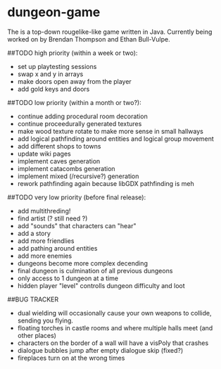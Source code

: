 # dungeon-game
The is a top-down rougelike-like game written in Java. Currently being worked on by Brendan Thompson and Ethan  Bull-Vulpe.

##TODO high priority (within a week or two):
* set up playtesting sessions
* swap x and y in arrays
* make doors open away from the player
* add gold keys and doors

##TODO low priority (within a month or two?):
* continue adding procedural room decoration
* continue proceedurally generated textures
* make wood texture rotate to make more sense in small hallways
* add logical pathfinding around entities and logical group movement
* add different shops to towns
* update wiki pages
* implement caves generation
* implement catacombs generation
* implement mixed (/recursive?) generation
* rework pathfinding again because libGDX pathfinding is meh

##TODO very low priority (before final release):
* add multithreding!
* find artist (? still need ?)
* add "sounds" that characters can "hear"
* add a story
* add more friendlies
* add pathing around entities
* add more enemies
* dungeons become more complex decending
* final dungeon is culmination of all previous dungeons
* only access to 1 dungeon at a time
* hidden player "level" controlls dungeon difficulty and loot

##BUG TRACKER
* dual wielding will occasionally cause your own weapons to collide, sending you flying.
* floating torches in castle rooms and where multiple halls meet (and other places)
* characters on the border of a wall will have a visPoly that crashes
* dialogue bubbles jump after empty dialogue skip (fixed?)
* fireplaces turn on at the wrong times
